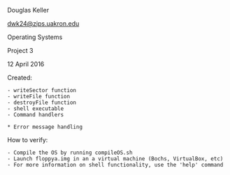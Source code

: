 Douglas Keller

dwk24@zips.uakron.edu

Operating Systems

Project 3

12 April 2016


Created:

	- writeSector function
	- writeFile function
	- destroyFile function
	- shell executable
	- Command handlers
	
	* Error message handling
	

How to verify:

	- Compile the OS by running compileOS.sh
	- Launch floppya.img in an a virtual machine (Bochs, VirtualBox, etc)
	- For more information on shell functionality, use the 'help' command
